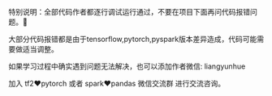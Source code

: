 特别说明：全部代码作者都逐行调试运行通过，不要在项目下面再问代码报错问题。🐶

大部分代码报错都是由于tensorflow,pytorch,pyspark版本差异造成，代码可能需要做适当调整。

如果学习过程中确实遇到问题无法解决，也可以添加作者微信: liangyunhue 

加入 tf2❤️pytorch 或者 spark❤️pandas 微信交流群 进行交流咨询。

